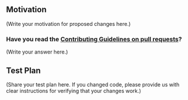 
## Motivation

(Write your motivation for proposed changes here.)

### Have you read the [Contributing Guidelines on pull requests](https://github.com/novifinancial/off-chain-reference/blob/master/CONTRIBUTING.md#pull-requests)?

(Write your answer here.)

## Test Plan

(Share your test plan here. If you changed code, please provide us with clear instructions for verifying that your changes work.)
